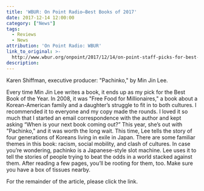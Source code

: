 ```yaml
---
title: 'WBUR: On Point Radio—Best Books of 2017'
date: 2017-12-14 12:00:00
category: ["News"]
tags:
  - Reviews
  - News
attribution: 'On Point Radio: WBUR'
link_to_original: >-
  http://www.wbur.org/onpoint/2017/12/14/on-point-staff-picks-for-best-books-of-2017
description:
---
```



Karen Shiffman, executive producer: "Pachinko," by Min Jin Lee.

Every time Min Jin Lee writes a book, it ends up as my pick for the Best Book of the Year. In 2008, it was "Free Food for Millionaires," a book about a Korean-American family and a daughter’s struggle to fit in to both cultures. I recommended it to everyone and my copy made the rounds. I loved it so much that I started an email correspondence with the author and kept asking “When is your next book coming out?” This year, she’s out with "Pachinko," and it was worth the long wait. This time, Lee tells the story of four generations of Koreans living in exile in Japan. There are some familiar themes in this book: racism, social mobility, and clash of cultures. In case you’re wondering, pachinko is a Japanese-style slot machine. Lee uses it to tell the stories of people trying to beat the odds in a world stacked against them. After reading a few pages, you’ll be rooting for them, too. Make sure you have a box of tissues nearby.

For the remainder of the article, please click the link.